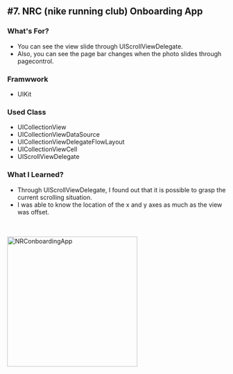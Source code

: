 ## #7. NRC (nike running club) Onboarding App
### What's For?
- You can see the view slide through UIScrollViewDelegate.
- Also, you can see the page bar changes when the photo slides through pagecontrol.

### Framwwork
- UIKit

### Used Class
- UICollectionView
- UICollectionViewDataSource
- UICollectionViewDelegateFlowLayout
- UICollectionViewCell
- UIScrollViewDelegate


### What I Learned?
- Through UIScrollViewDelegate, I found out that it is possible to grasp the current scrolling situation.
- I was able to know the location of the x and y axes as much as the view was offset.

<br><br>
<img width="300" alt="NRConboardingApp" src="https://user-images.githubusercontent.com/16066576/195005439-d8716633-e436-4bab-a4ae-dc13cea3bfe7.gif">
